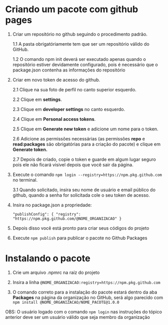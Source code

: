 # Criando um pacote com github pages

1. Criar um repositório no github seguindo o procedimento padrão.

   1.1 A pasta obrigatóriamente tem que ser um repositório válido do GitHub.

   1.2 O comando npm init deverá ser executado apenas quando o repositório estiver devidamente
   configurado, pois é necessário que o package.json contenha as informações do repositório

2. Criar em novo token de acesso do github.

   2.1 Clique na sua foto de perfil no canto superior esquerdo.

   2.2 Clique em **settings**.

   2.3 Clique em **developer settings** no canto esquerdo.

   2.4 Clique em **Personal access tokens**.

   2.5 Clique em **Generate new token** e adicione um nome para o token.

   2.6 Adicione as permissões necessárias (as permissões **repo** e **read:packages** são
   obrigatórias para a criação do pacote) e clique em **Generate token.**

   2.7 Depois de criado, copie o token e guarde em algum lugar seguro pois ele não ficará visivel
   depois que você sair da página.

3. Execute o comando `npm login --registry=https://npm.pkg.github.com` no terminal.

   3.1 Quando solicitado, insira seu nome de usuário e email público do github,
   quando a senha for solicitada cole o seu token de acesso.

4. Insira no package.json a propriedade:

   `"publishConfig": { "registry": "https://npm.pkg.github.com/@NOME_ORGANIZACAO" }`

5. Depois disso você está pronto para criar seus códigos do projeto

6. Execute `npm publish` para publicar o pacote no Github Packages

# Instalando o pacote

1. Crie um arquivo .npmrc na raíz do projeto

2. Insira a linha `@NOME_ORGANIZACAO:registry=https://npm.pkg.github.com`

3. O comando correto para a instalação do pacote estará dentro da aba **Packages**
   na página da organização no GitHub, será algo parecido com `npm install @NOME_ORGANIZACAO/NOME_PACOTE@1.0.0`

OBS: O usuário logado com o comando `npm login` nas instruções do tópico
anterior deve ser um usuário válido que seja membro da organização

